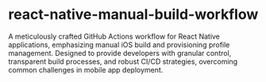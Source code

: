 # react-native-manual-build-workflow
A meticulously crafted GitHub Actions workflow for React Native applications, emphasizing manual iOS build and provisioning profile management. Designed to provide developers with granular control, transparent build processes, and robust CI/CD strategies, overcoming common challenges in mobile app deployment.
